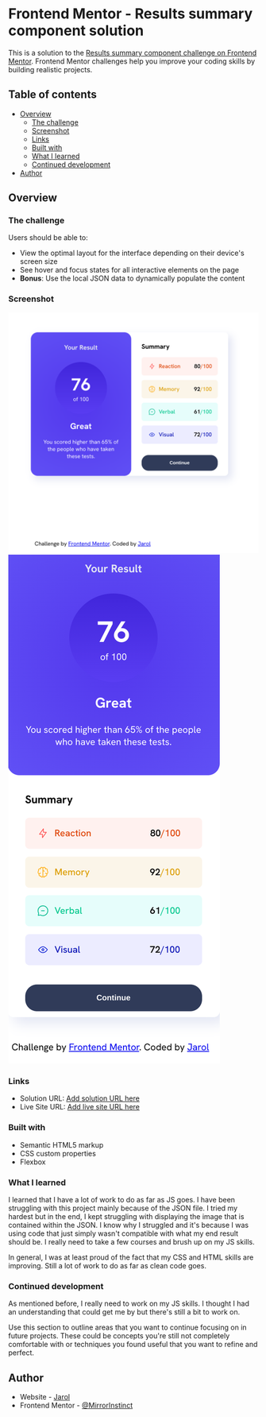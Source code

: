 # Frontend Mentor - Results summary component solution

This is a solution to the [Results summary component challenge on Frontend Mentor](https://www.frontendmentor.io/challenges/results-summary-component-CE_K6s0maV). Frontend Mentor challenges help you improve your coding skills by building realistic projects. 

## Table of contents

- [Overview](#overview)
  - [The challenge](#the-challenge)
  - [Screenshot](#screenshot)
  - [Links](#links)
  - [Built with](#built-with)
  - [What I learned](#what-i-learned)
  - [Continued development](#continued-development)
- [Author](#author)

## Overview

### The challenge

Users should be able to:

- View the optimal layout for the interface depending on their device's screen size
- See hover and focus states for all interactive elements on the page
- **Bonus**: Use the local JSON data to dynamically populate the content

### Screenshot

![](./My%20Result%20Screenshots/My_R-S-C_Desktop_Result%20.png)
![](./My%20Result%20Screenshots/My_R-S-C_Mobile_Result.png)

### Links

- Solution URL: [Add solution URL here](https://your-solution-url.com)
- Live Site URL: [Add live site URL here](https://your-live-site-url.com)

### Built with

- Semantic HTML5 markup
- CSS custom properties
- Flexbox

### What I learned

I learned that I have a lot of work to do as far as JS goes. I have been struggling with this project mainly because of the JSON file. I tried my hardest but in the end, I kept struggling with displaying the image that is contained within the JSON. I know why I struggled and it's because I was using code that just simply wasn't compatible with what my end result should be. I really need to take a few courses and brush up on my JS skills.

In general, I was at least proud of the fact that my CSS and HTML skills are improving. Still a lot of work to do as far as clean code goes.

### Continued development

As mentioned before, I really need to work on my JS skills. I thought I had an understanding that could get me by but there's still a bit to work on.

Use this section to outline areas that you want to continue focusing on in future projects. These could be concepts you're still not completely comfortable with or techniques you found useful that you want to refine and perfect.

## Author

- Website - [Jarol](https://www.your-site.com)
- Frontend Mentor - [@MirrorInstinct](https://www.frontendmentor.io/home)